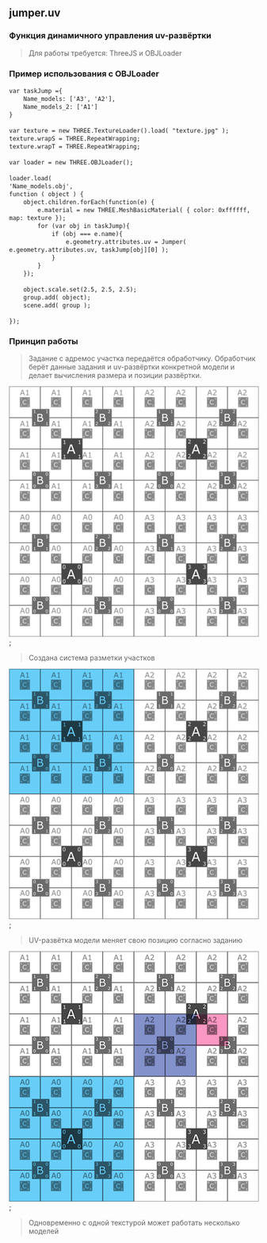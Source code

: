 ## jumper.uv
### Функция динамичного управления uv-развёртки

> Для работы требуется: ThreeJS и OBJLoader


### Пример использования с OBJLoader

```
var taskJump ={
    Name_models: ['A3', 'A2'],
    Name_models_2: ['A1']
}

var texture = new THREE.TextureLoader().load( "texture.jpg" );
texture.wrapS = THREE.RepeatWrapping;
texture.wrapT = THREE.RepeatWrapping;

var loader = new THREE.OBJLoader(); 

loader.load(
'Name_models.obj',
function ( object ) {
    object.children.forEach(function(e) {                        
        e.material = new THREE.MeshBasicMaterial( { color: 0xffffff, map: texture });
        for (var obj in taskJump){
            if (obj === e.name){
                e.geometry.attributes.uv = Jumper( e.geometry.attributes.uv, taskJump[obj][0] );
            }
        }
    });

    object.scale.set(2.5, 2.5, 2.5);
    group.add( object);
    scene.add( group );

});

```


### Принцип работы

> Задание с адремос участка передаётся обработчику. Обработчик берёт данные задания и uv-развёртки конкретной модели и делает вычисления размера и позиции развёртки.

![alt text](textures/tiles.jpg);
> Создана система разметки участков

![alt text](img/gif_1.gif);
> UV-развётка модели меняет свою позицию согласно заданию

![alt text](img/gif_3.gif);
> Одновременно с одной текстурой может работать несколько моделей